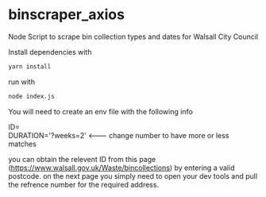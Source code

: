 # binscraper_axios
Node Script to scrape bin collection types and dates for Walsall City Council

Install dependencies with 

```bash
yarn install
```
run with 
```bash
node index.js
```

You will need to create an env file with the following info

ID=<Numbers>  
DURATION='?weeks=2' <--- change number to have more or less matches

you can obtain the relevent ID from this page (https://www.walsall.gov.uk/Waste/bincollections) by entering a valid postcode.
on the next page you simply need to open your dev tools and pull the refrence number for the required address.
